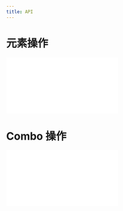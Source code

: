 ```yaml
---
title: API
---
```


# 元素操作

<embed src="@/docs/api/graph-func/item.zh.md"></embed>

# Combo 操作

<embed src="@/docs/api/graph-func/combo.zh.md"></embed>
